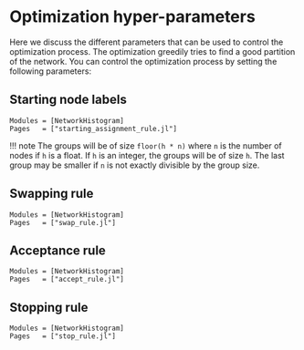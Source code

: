 # Optimization hyper-parameters

Here we discuss the different parameters that can be used to control the optimization process. The optimization greedily tries to find a good partition of the network. You can control the optimization process by setting the following parameters:

## Starting node labels

```@autodocs
Modules = [NetworkHistogram]
Pages   = ["starting_assignment_rule.jl"]
```

!!! note
    The groups will be of size `floor(h * n)` where `n` is the number of nodes if `h` is a
    float. If `h` is an integer, the groups will be of size `h`. The last group may be
    smaller if `n` is not exactly divisible by the group size.


## Swapping rule

```@autodocs
Modules = [NetworkHistogram]
Pages   = ["swap_rule.jl"]
```


## Acceptance rule

```@autodocs
Modules = [NetworkHistogram]
Pages   = ["accept_rule.jl"]
```

## Stopping rule

```@autodocs
Modules = [NetworkHistogram]
Pages   = ["stop_rule.jl"]
```
